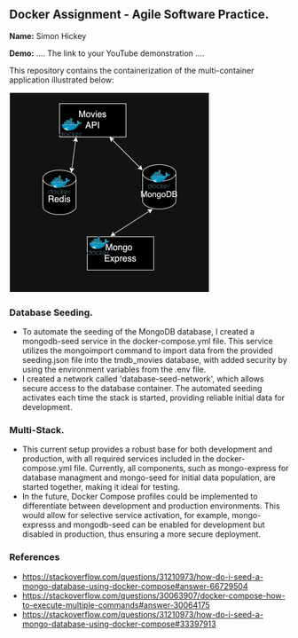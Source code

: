 ## Docker Assignment - Agile Software Practice.

__Name:__ Simon Hickey

__Demo:__ .... The link to your YouTube demonstration ....

This repository contains the containerization of the multi-container application illustrated below:

![](./images/arch.png)

### Database Seeding.

- To automate the seeding of the MongoDB database, I created a mongodb-seed service in the docker-compose.yml file. This service utilizes the mongoimport command to import data from the provided seeding.json file into the tmdb_movies database, with added security by using the environment variables from the .env file. 
- I created a network called 'database-seed-network', which allows secure access to the database container. The automated seeding activates each time the stack is started, providing reliable initial data for development.

### Multi-Stack.

- This current setup provides a robust base for both development and production, with all required services included in the docker-compose.yml file. Currently, all components, such as mongo-express for database managment and mongo-seed for initial data population, are started together, making it ideal for testing.
- In the future, Docker Compose profiles could be implemented to differentiate between development and production environments. This would allow for selective service activation, for example, mongo-expresss and mongodb-seed can be enabled for development but disabled in production, thus ensuring a more secure deployment.

### References
- https://stackoverflow.com/questions/31210973/how-do-i-seed-a-mongo-database-using-docker-compose#answer-66729504 
- https://stackoverflow.com/questions/30063907/docker-compose-how-to-execute-multiple-commands#answer-30064175
- https://stackoverflow.com/questions/31210973/how-do-i-seed-a-mongo-database-using-docker-compose#33397913